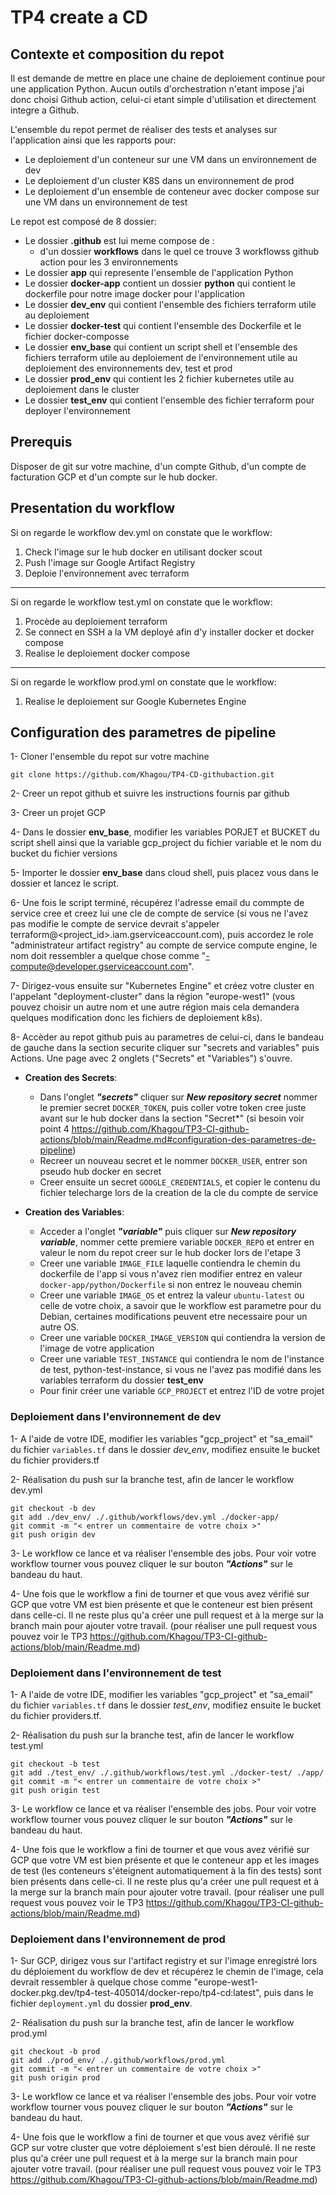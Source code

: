 # TP4 create a CD

## Contexte et composition du repot

Il est demande de mettre en place une chaine de deploiement continue pour une application Python. Aucun outils d'orchestration n'etant impose j'ai donc choisi Github action, celui-ci etant simple d'utilisation et directement integre a Github.

L'ensemble du repot permet de réaliser des tests et analyses sur l'application ainsi que les rapports pour:

- Le deploiement d'un conteneur sur une VM dans un environnement de dev
- Le deploiement d'un cluster K8S dans un environnement de prod
- Le deploiement d'un ensemble de conteneur avec docker compose sur une VM dans un environnement de test

Le repot est composé de 8 dossier:

- Le dossier **.github** est lui meme compose de :
  - d'un dossier **workflows** dans le quel ce trouve 3 workflowss github action pour les 3 environnements
- Le dossier **app** qui represente l'ensemble de l'application Python
- Le dossier **docker-app** contient un dossier **python** qui contient le dockerfile pour notre image docker pour l'application
- Le dossier **dev_env** qui contient l'ensemble des fichiers terraform utile au deploiement
- Le dossier **docker-test**  qui contient l'ensemble des Dockerfile et le fichier docker-composse
- Le dossier **env_base** qui contient un script shell et l'ensemble des fichiers terraform utile au deploiement de l'environnement utile au deploiement des environnements dev, test et prod
- Le dossier **prod_env** qui contient les 2 fichier kubernetes utile au deploiement dans le cluster
- Le dossier **test_env** qui contient l'ensemble des fichier terraform pour deployer l'environnement

## Prerequis

Disposer de git sur votre machine, d'un compte Github, d'un compte de facturation GCP et d'un compte sur le hub docker.

## Presentation du workflow

Si on regarde le workflow dev.yml on constate que le workflow:

1. Check l'image sur le hub docker en utilisant docker scout
2. Push l'image sur Google Artifact Registry
3. Deploie l'environnement avec terraform

--------------------------------------------------------------

Si on regarde le workflow test.yml on constate que le workflow:

1. Procède au deploiement terraform
2. Se connect en SSH a la VM deployé afin d'y installer docker et docker compose
3. Realise le deploiement docker compose

--------------------------------------------------------------

Si on regarde le workflow prod.yml on constate que le workflow:

1. Realise le deploiement sur Google Kubernetes Engine

   
## Configuration des parametres de pipeline

1- Cloner l'ensemble du repot sur votre machine

```
git clone https://github.com/Khagou/TP4-CD-githubaction.git
```

2- Creer un repot github et suivre les instructions fournis par github

3- Creer un projet GCP

4- Dans le dossier **env_base**, modifier les variables PORJET et BUCKET du script shell ainsi que la variable gcp_project du fichier variable et le nom du bucket du fichier versions

5- Importer le dossier **env_base** dans cloud shell, puis placez vous dans le dossier et lancez le script.

6- Une fois le script terminé, récupérez l'adresse email du commpte de service cree et creez lui une cle de compte de service (si vous ne l'avez pas modifie le compte de service devrait s'appeler terraform@<project_id>.iam.gserviceaccount.com), puis accordez le role "administrateur artifact registry" au compte de service compute engine, le nom doit ressembler a quelque chose comme "<project-number>-compute@developer.gserviceaccount.com".

7- Dirigez-vous ensuite sur "Kubernetes Engine" et créez votre cluster en l'appelant "deployment-cluster" dans la région "europe-west1" (vous pouvez choisir un autre nom et une autre région mais cela demandera quelques modification donc les fichiers de deploiement k8s).

8- Accèder au repot github puis au parametres de celui-ci, dans le bandeau de gauche dans la section securite cliquer sur "secrets and variables" puis Actions. Une page avec 2 onglets ("Secrets" et "Variables") s'ouvre.

- **Creation des Secrets**:

  - Dans l'onglet **_"secrets"_** cliquer sur **_New repository secret_** nommer le premier secret `DOCKER_TOKEN`, puis coller votre token cree juste avant sur le hub docker dans la section "Secret\*" (si besoin voir point 4 https://github.com/Khagou/TP3-CI-github-actions/blob/main/Readme.md#configuration-des-parametres-de-pipeline)
  - Recreer un nouveau secret et le nommer `DOCKER_USER`, entrer son pseudo hub docker en secret
  - Creer ensuite un secret `GOOGLE_CREDENTIALS`, et copier le contenu du fichier telecharge lors de la creation de la cle du compte de service

- **Creation des Variables**:
  - Acceder a l'onglet **_"variable"_** puis cliquer sur **_New repository variable_**, nommer cette premiere variable `DOCKER_REPO` et entrer en valeur le nom du repot creer sur le hub docker lors de l'etape 3
  - Creer une variable `IMAGE_FILE` laquelle contiendra le chemin du dockerfile de l'app si vous n'avez rien modifier entrez en valeur `docker-app/python/Dockerfile` si non entrez le nouveau chemin
  - Creer une variable `IMAGE_OS` et entrez la valeur `ubuntu-latest` ou celle de votre choix, a savoir que le workflow est parametre pour du Debian, certaines modifications peuvent etre necessaire pour un autre OS.
  - Creer une variable `DOCKER_IMAGE_VERSION` qui contiendra la version de l'image de votre application
  - Creer une variable `TEST_INSTANCE` qui contiendra le nom de l'instance de test, python-test-instance, si vous ne l'avez pas modifié dans les variables terraform du dossier **test_env**
  - Pour finir créer une variable `GCP_PROJECT` et entrez l'ID de votre projet

### Deploiement dans l'environnement de dev

1- A l'aide de votre IDE, modifier les variables "gcp_project" et "sa_email" du fichier `variables.tf` dans le dossier *dev_env*, modifiez ensuite le bucket du fichier providers.tf

2- Réalisation du push sur la branche test, afin de lancer le workflow dev.yml

```
git checkout -b dev
git add ./dev_env/ ./.github/workflows/dev.yml ./docker-app/
git commit -m "< entrer un commentaire de votre choix >"
git push origin dev
```

3- Le workflow ce lance et va réaliser l'ensemble des jobs. Pour voir votre workflow tourner vous pouvez cliquer le sur bouton **_"Actions"_** sur le bandeau du haut.

4- Une fois que le workflow a fini de tourner et que vous avez vérifié sur GCP que votre VM est bien présente et que le conteneur est bien présent dans celle-ci.
Il ne reste plus qu'a créer une pull request et à la merge sur la branch main pour ajouter votre travail. (pour réaliser une pull request vous pouvez voir le TP3 https://github.com/Khagou/TP3-CI-github-actions/blob/main/Readme.md)

### Deploiement dans l'environnement de test

1- A l'aide de votre IDE, modifier les variables "gcp_project" et "sa_email" du fichier `variables.tf` dans le dossier *test_env*, modifiez ensuite le bucket du fichier providers.tf.

2- Réalisation du push sur la branche test, afin de lancer le workflow test.yml

```
git checkout -b test
git add ./test_env/ ./.github/workflows/test.yml ./docker-test/ ./app/
git commit -m "< entrer un commentaire de votre choix >"
git push origin test
```

3- Le workflow ce lance et va réaliser l'ensemble des jobs. Pour voir votre workflow tourner vous pouvez cliquer le sur bouton **_"Actions"_** sur le bandeau du haut.

4- Une fois que le workflow a fini de tourner et que vous avez vérifié sur GCP que votre VM est bien présente et que le conteneur app et les images de test (les conteneurs s'éteignent automatiquement à la fin des tests) sont bien présents dans celle-ci.
Il ne reste plus qu'a créer une pull request et à la merge sur la branch main pour ajouter votre travail. (pour réaliser une pull request vous pouvez voir le TP3 https://github.com/Khagou/TP3-CI-github-actions/blob/main/Readme.md)

### Deploiement dans l'environnement de prod

1- Sur GCP, dirigez vous sur l'artifact registry et sur l'image enregistré lors du déploiement du workflow de dev et récupérez le chemin de l'image, cela devrait ressembler à quelque chose comme "europe-west1-docker.pkg.dev/tp4-test-405014/docker-repo/tp4-cd:latest", puis dans le fichier `deployment.yml` du dossier **prod_env**.

2- Réalisation du push sur la branche test, afin de lancer le workflow prod.yml

```
git checkout -b prod
git add ./prod_env/ ./.github/workflows/prod.yml
git commit -m "< entrer un commentaire de votre choix >"
git push origin prod
```

3- Le workflow ce lance et va réaliser l'ensemble des jobs. Pour voir votre workflow tourner vous pouvez cliquer le sur bouton **_"Actions"_** sur le bandeau du haut.

4- Une fois que le workflow a fini de tourner et que vous avez vérifié sur GCP sur votre cluster que votre déploiement s'est bien déroulé.
Il ne reste plus qu'a créer une pull request et à la merge sur la branch main pour ajouter votre travail. (pour réaliser une pull request vous pouvez voir le TP3 https://github.com/Khagou/TP3-CI-github-actions/blob/main/Readme.md)

